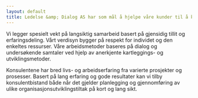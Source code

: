 ```yaml
---
layout: default
title: Ledelse &amp; Dialog AS har som mål å hjelpe våre kunder til å kartlegge og foredle de menneskelige ressursene i virksomheten.
---
```


Vi legger spesielt vekt på langsiktig samarbeid basert på gjensidig tillit og erfaringsdeling. Vårt verdisyn bygger på respekt for individet og den enkeltes ressurser. Våre arbeidsmetoder baseres på dialog og undersøkende samtaler ved hjelp av anerkjente kartleggings- og utviklingsmetoder.

Konsulentene har bred livs- og arbeidserfaring fra varierte prosjekter og prosesser. Basert på lang erfaring og gode resultater kan vi tilby konsulentbistand både når det gjelder planlegging og gjennomføring av ulike organisasjonsutviklingstiltak på kort og lang sikt.


